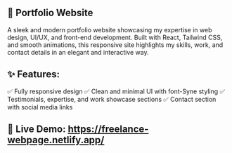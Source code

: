 ## 🎨 Portfolio Website
A sleek and modern portfolio website showcasing my expertise in web design, UI/UX, and front-end development. Built with React, Tailwind CSS, and smooth animations, this responsive site highlights my skills, work, and contact details in an elegant and interactive way.

## ✨ Features:
✅ Fully responsive design
✅ Clean and minimal UI with font-Syne styling
✅ Testimonials, expertise, and work showcase sections
✅ Contact section with social media links

## 🔗 Live Demo: https://freelance-webpage.netlify.app/
